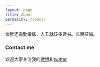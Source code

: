 ```yaml
---
layout: page
title: About
permalink: /about/
---
```


体胖还需勤锻炼，人丑就该多读书。长期征婚。


### Contact me

欢迎大家关注我的[微博](http://www.weibo.com/1374862367)和[twitter](https://twitter.com/jfl913)
